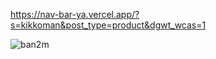 https://nav-bar-ya.vercel.app/?s=kikkoman&post_type=product&dgwt_wcas=1


![ban2m](https://github.com/bacc0/navBarYa/assets/37631578/2e16598a-1d86-41e8-bd5c-faa76995f384)
